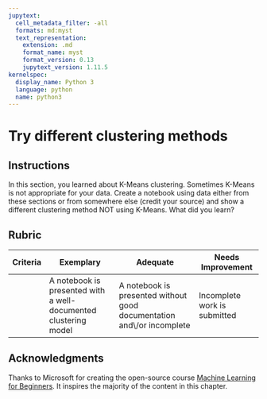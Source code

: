 ```yaml
---
jupytext:
  cell_metadata_filter: -all
  formats: md:myst
  text_representation:
    extension: .md
    format_name: myst
    format_version: 0.13
    jupytext_version: 1.11.5
kernelspec:
  display_name: Python 3
  language: python
  name: python3
---
```


# Try different clustering methods

## Instructions

In this section, you learned about K-Means clustering. Sometimes K-Means is not appropriate for your data. Create a notebook using data either from these sections or from somewhere else (credit your source) and show a different clustering method NOT using K-Means. What did you learn? 

## Rubric

| Criteria | Exemplary                                                       | Adequate                                                             | Needs Improvement            |
| -------- | --------------------------------------------------------------- | -------------------------------------------------------------------- | ---------------------------- |
|          | A notebook is presented with a well-documented clustering model | A notebook is presented without good documentation and\\/or incomplete | Incomplete work is submitted |

## Acknowledgments

Thanks to Microsoft for creating the open-source course [Machine Learning for Beginners](https:\\/\\/github.com\\/microsoft\\/ML-For-Beginners). It inspires the majority of the content in this chapter.
